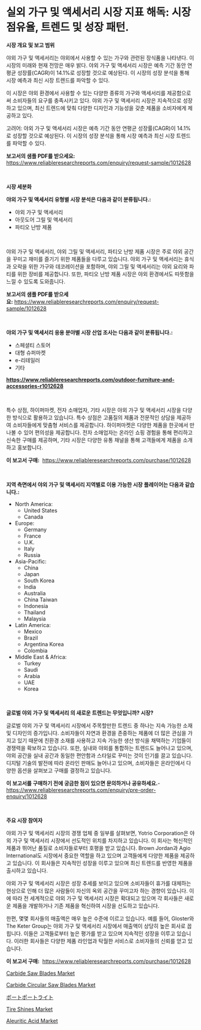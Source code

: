 <p><h1>실외 가구 및 액세서리 시장 지표 해독: 시장 점유율, 트렌드 및 성장 패턴.</h1></p><p><strong>시장 개요 및 보고 범위</strong></p>
<p><p>야외 가구 및 액세서리는 야외에서 사용할 수 있는 가구와 관련된 장식품을 나타낸다. 이 시장의 미래와 현재 전망은 매우 밝다. 야외 가구 및 액세서리 시장은 예측 기간 동안 연평균 성장률(CAGR)이 14.1%로 성장할 것으로 예상된다. 이 시장의 성장 분석을 통해 시장 예측과 최신 시장 트렌드를 파악할 수 있다. </p><p>이 시장은 야외 환경에서 사용할 수 있는 다양한 종류의 가구와 액세서리를 제공함으로써 소비자들의 요구를 충족시키고 있다. 야외 가구 및 액세서리 시장은 지속적으로 성장하고 있으며, 최신 트렌드에 맞춰 다양한 디자인과 기능성을 갖춘 제품을 소비자에게 제공하고 있다.</p><p>고려어: 야외 가구 및 액세서리 시장은 예측 기간 동안 연평균 성장률(CAGR)이 14.1%로 성장할 것으로 예상된다. 이 시장의 성장 분석을 통해 시장 예측과 최신 시장 트렌드를 파악할 수 있다.</p></p>
<p><strong>보고서의 샘플 PDF를 받으세요:</strong> <a href="https://www.reliableresearchreports.com/enquiry/request-sample/1012628">https://www.reliableresearchreports.com/enquiry/request-sample/1012628</a></p>
<p>&nbsp;</p>
<p><strong>시장 세분화</strong></p>
<p><strong>야외 가구 및 액세서리 유형별 시장 분석은 다음과 같이 분류됩니다.:</strong></p>
<p><ul><li>야외 가구 및 액세서리</li><li>아웃도어 그릴 및 액세서리</li><li>파티오 난방 제품</li></ul></p>
<p>&nbsp;</p>
<p><p>야외 가구 및 액세서리, 야외 그릴 및 액세서리, 파티오 난방 제품 시장은 주로 야외 공간을 꾸미고 재미를 즐기기 위한 제품들을 다루고 있습니다. 야외 가구 및 액세서리는 휴식과 오락을 위한 가구와 데코레이션을 포함하며, 야외 그릴 및 액세서리는 야외 요리와 파티를 위한 장비를 제공합니다. 또한, 파티오 난방 제품 시장은 야외 환경에서도 따뜻함을 느낄 수 있도록 도와줍니다.</p></p>
<p><strong>보고서의 샘플 PDF를 받으세요:</strong>&nbsp;<a href="https://www.reliableresearchreports.com/enquiry/request-sample/1012628">https://www.reliableresearchreports.com/enquiry/request-sample/1012628</a></p>
<p>&nbsp;</p>
<p><strong> 야외 가구 및 액세서리 응용 분야별 시장 산업 조사는 다음과 같이 분류됩니다.:</strong></p>
<p><ul><li>스페셜티 스토어</li><li>대형 슈퍼마켓</li><li>e-리테일러</li><li>기타</li></ul></p>
<p><strong><a href="https://www.reliableresearchreports.com/outdoor-furniture-and-accessories-r1012628">https://www.reliableresearchreports.com/outdoor-furniture-and-accessories-r1012628</a></strong></p>
<p>&nbsp;</p>
<p><p>특수 상점, 하이퍼마켓, 전자 소매업자, 기타 시장은 야외 가구 및 액세서리 시장을 다양한 방식으로 활용하고 있습니다. 특수 상점은 고품질의 제품과 전문적인 상담을 제공하여 소비자들에게 맞춤형 서비스를 제공합니다. 하이퍼마켓은 다양한 제품을 한곳에서 만나볼 수 있어 편의성을 제공합니다. 전자 소매업자는 온라인 쇼핑 경험을 통해 편리하고 신속한 구매를 제공하며, 기타 시장은 다양한 유통 채널을 통해 고객들에게 제품을 소개하고 홍보합니다.</p></p>
<p><strong>이 보고서 구매:</strong>&nbsp; <a href="https://www.reliableresearchreports.com/purchase/1012628">https://www.reliableresearchreports.com/purchase/1012628</a></p>
<p>&nbsp;</p>
<p><strong>지역 측면에서 야외 가구 및 액세서리 지역별로 이용 가능한 시장 플레이어는 다음과 같습니다.:</strong></p>
<p><ul>
    <li>
        North America:
        <ul>
            <li>United States</li>
            <li>Canada</li>
        </ul>
    </li>
    <li>
        Europe:
        <ul>
            <li>Germany</li>
            <li>France</li>
            <li>U.K.</li>
            <li>Italy</li>
            <li>Russia</li>
        </ul>
    </li>
    <li>
        Asia-Pacific:
        <ul>
            <li>China</li>
            <li>Japan</li>
            <li>South Korea</li>
            <li>India</li>
            <li>Australia</li>
            <li>China Taiwan</li>
            <li>Indonesia</li>
            <li>Thailand</li>
            <li>Malaysia</li>
        </ul>
    </li>
    <li>
        Latin America:
        <ul>
            <li>Mexico</li>
            <li>Brazil</li>
            <li>Argentina Korea</li>
            <li>Colombia</li>
        </ul>
    </li>
    <li>
        Middle East & Africa:
        <ul>
            <li>Turkey</li>
            <li>Saudi</li>
            <li>Arabia</li>
            <li>UAE</li>
            <li>Korea</li>
        </ul>
    </li>
    </ul></p>
<p>&nbsp;</p>
<p><strong>글로벌 야외 가구 및 액세서리 의 새로운 트렌드는 무엇입니까? 시장?</strong></p>
<p><p>글로벌 야외 가구 및 액세서리 시장에서 주목할만한 트렌드 중 하나는 지속 가능한 소재 및 디자인의 증가입니다. 소비자들이 자연과 환경을 존중하는 제품에 더 많은 관심을 가지고 있기 때문에 친환경 소재를 사용하고 지속 가능한 생산 방식을 채택하는 기업들이 경쟁력을 확보하고 있습니다. 또한, 실내와 야외를 통합하는 트렌드도 늘어나고 있으며, 야외 공간을 실내 공간과 동일한 편안함과 스타일로 꾸미는 것이 인기를 끌고 있습니다. 디지털 기술의 발전에 따라 온라인 판매도 늘어나고 있으며, 소비자들은 온라인에서 다양한 옵션을 살펴보고 구매를 결정하고 있습니다.</p></p>
<p><strong>이 보고서를 구매하기 전에 궁금한 점이 있으면 문의하거나 공유하세요.</strong>- <a href="https://www.reliableresearchreports.com/enquiry/pre-order-enquiry/1012628">https://www.reliableresearchreports.com/enquiry/pre-order-enquiry/1012628</a></p>
<p>&nbsp;</p>
<p><strong>주요 시장 참여자</strong></p>
<p><p>야외 가구 및 액세서리 시장의 경쟁 업체 중 일부를 살펴보면, Yotrio Corporation은 야외 가구 및 액세서리 시장에서 선도적인 위치를 차지하고 있습니다. 이 회사는 혁신적인 제품과 뛰어난 품질로 소비자들로부터 호평을 받고 있습니다. Brown Jordan과 Agio International도 시장에서 중요한 역할을 하고 있으며 고객들에게 다양한 제품을 제공하고 있습니다. 이 회사들은 지속적인 성장을 이루고 있으며 최신 트렌드를 반영한 제품을 출시하고 있습니다.</p><p>야외 가구 및 액세서리 시장은 성장 추세를 보이고 있으며 소비자들이 휴가를 대체하는 현상으로 인해 더 많은 사람들이 자신의 옥외 공간을 꾸미고자 하는 경향이 있습니다. 이에 따라 전 세계적으로 야외 가구 및 액세서리 시장은 확대되고 있으며 각 회사들은 새로운 제품을 개발하거나 기존 제품을 혁신하여 시장을 선도하고 있습니다.</p><p>한편, 몇몇 회사들의 매출액은 매우 높은 수준에 이르고 있습니다. 예를 들어, Gloster와 The Keter Group는 야외 가구 및 액세서리 시장에서 매출액이 상당히 높은 회사로 꼽힙니다. 이들은 고객들로부터 높은 평가를 받고 있으며 지속적인 성장을 이루고 있습니다. 이러한 회사들은 다양한 제품 라인업과 탁월한 서비스로 소비자들의 신뢰를 얻고 있습니다.</p></p>
<p><strong>이 보고서 구매:</strong>&nbsp;&nbsp;<a href="https://www.reliableresearchreports.com/purchase/1012628">https://www.reliableresearchreports.com/purchase/1012628</a></p>
<p><p><a href="https://github.com/prosalinda88/Market-Research-Report-List-3/blob/main/carbide-saw-blades-market.md">Carbide Saw Blades Market</a></p><p><a href="https://github.com/globismark/Market-Research-Report-List-2/blob/main/carbide-circular-saw-blades-market.md">Carbide Circular Saw Blades Market</a></p><p><a href="https://github.com/MosesSpinka1914/Market-Research-Report-List-1/blob/main/204579722600.md">ボートポートライト</a></p><p><a href="https://issuu.com/reportprime-2/docs/tire-shines-market-size-2030.pptx">Tire Shines Market</a></p><p><a href="https://issuu.com/reportprime-2/docs/aleuritic-acid-market-size-2030.pptx">Aleuritic Acid Market</a></p></p>